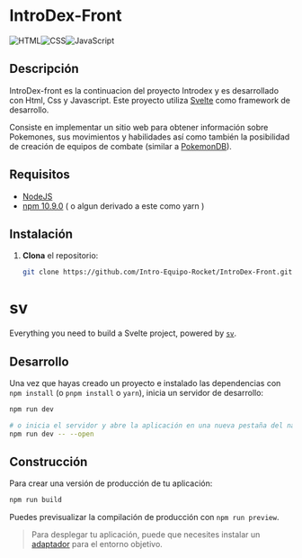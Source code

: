 # IntroDex-Front

![HTML](https://img.shields.io/badge/HTML-33.3%25-orange)![CSS](https://img.shields.io/badge/CSS-33.3%25-blue)![JavaScript](https://img.shields.io/badge/JavaScript-33.3%25-yellow)

## Descripción

IntroDex-front es la continuacion del proyecto Introdex y es desarrollado con Html, Css y Javascript.
Este proyecto utiliza [Svelte](https://svelte.dev//) como framework de desarrollo.

Consiste en implementar un sitio web para obtener información sobre Pokemones, sus movimientos y habilidades así como también la posibilidad de creación de equipos de combate (similar a [PokemonDB](https://pokemondb.net/)).

## Requisitos

- [NodeJS](https://nodejs.org/en/)
- [npm 10.9.0](https://www.npmjs.com/) ( o algun derivado a este como yarn )

## Instalación

1. **Clona** el repositorio:

   ```bash
   git clone https://github.com/Intro-Equipo-Rocket/IntroDex-Front.git
   ```

# sv

Everything you need to build a Svelte project, powered by [`sv`](https://github.com/sveltejs/cli).

## Desarrollo

Una vez que hayas creado un proyecto e instalado las dependencias con `npm install` (o `pnpm install` o `yarn`), inicia un servidor de desarrollo:

```bash
npm run dev

# o inicia el servidor y abre la aplicación en una nueva pestaña del navegador
npm run dev -- --open
```

## Construcción

Para crear una versión de producción de tu aplicación:

```bash
npm run build
```

Puedes previsualizar la compilación de producción con `npm run preview`.

> Para desplegar tu aplicación, puede que necesites instalar un [adaptador](https://svelte.dev/docs/kit/adapters) para el entorno objetivo.
